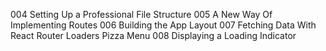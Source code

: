 004 Setting Up a Professional File Structure
005 A New Way Of Implementing Routes
006 Building the App Layout
007 Fetching Data With React Router Loaders Pizza Menu
008 Displaying a Loading Indicator